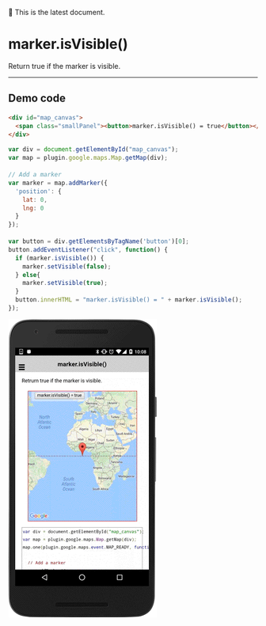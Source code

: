 :green_heart: This is the latest document.

# marker.isVisible()

Return true if the marker is visible.

-----------------------------------------------------------------------

## Demo code

```html
<div id="map_canvas">
  <span class="smallPanel"><button>marker.isVisible() = true</button></span>
</div>
```

```js
var div = document.getElementById("map_canvas");
var map = plugin.google.maps.Map.getMap(div);

// Add a marker
var marker = map.addMarker({
  'position': {
    lat: 0,
    lng: 0
  }
});

var button = div.getElementsByTagName('button')[0];
button.addEventListener("click", function() {
  if (marker.isVisible()) {
    marker.setVisible(false);
  } else{
    marker.setVisible(true);
  }
  button.innerHTML = "marker.isVisible() = " + marker.isVisible();
});

```

![](image.gif)
